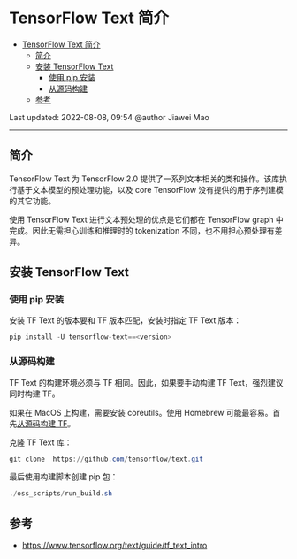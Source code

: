 # TensorFlow Text 简介

- [TensorFlow Text 简介](#tensorflow-text-简介)
  - [简介](#简介)
  - [安装 TensorFlow Text](#安装-tensorflow-text)
    - [使用 pip 安装](#使用-pip-安装)
    - [从源码构建](#从源码构建)
  - [参考](#参考)

Last updated: 2022-08-08, 09:54
@author Jiawei Mao
***

## 简介

TensorFlow Text 为 TensorFlow 2.0 提供了一系列文本相关的类和操作。该库执行基于文本模型的预处理功能，以及 core TensorFlow 没有提供的用于序列建模的其它功能。

使用 TensorFlow Text 进行文本预处理的优点是它们都在 TensorFlow graph 中完成。因此无需担心训练和推理时的 tokenization 不同，也不用担心预处理有差异。

## 安装 TensorFlow Text

### 使用 pip 安装

安装 TF Text 的版本要和 TF 版本匹配，安装时指定 TF Text 版本：

```powershell
pip install -U tensorflow-text==<version>
```

### 从源码构建

TF Text 的构建环境必须与 TF 相同。因此，如果要手动构建 TF Text，强烈建议同时构建 TF。

如果在 MacOS 上构建，需要安装 coreutils。使用 Homebrew 可能最容易。首先[从源码构建 TF](https://www.tensorflow.org/install/source)。

克隆 TF Text 库：

```powershell
git clone  https://github.com/tensorflow/text.git
```

最后使用构建脚本创建 pip 包：

```powershell
./oss_scripts/run_build.sh
```

## 参考

- https://www.tensorflow.org/text/guide/tf_text_intro
